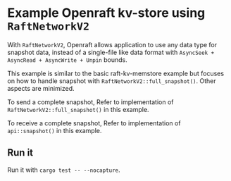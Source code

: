 # Example Openraft kv-store using `RaftNetworkV2`

With `RaftNetworkV2`, Openraft allows application to use any data type for snapshot data,
instead of a single-file like data format with `AsyncSeek + AsyncRead + AsyncWrite + Unpin` bounds.

This example is similar to the basic raft-kv-memstore example
but focuses on how to handle snapshot with `RaftNetworkV2::full_snapshot()`.
Other aspects are minimized.

To send a complete snapshot, Refer to implementation of `RaftNetworkV2::full_snapshot()` in this example.

To receive a complete snapshot, Refer to implementation of `api::snapshot()` in this example.


## Run it

Run it with `cargo test -- --nocapture`.